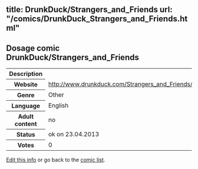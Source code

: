title: DrunkDuck/Strangers_and_Friends
url: "/comics/DrunkDuck_Strangers_and_Friends.html"
---
Dosage comic DrunkDuck/Strangers_and_Friends
-----------------------------------------

<table class="comicinfo">
<tr>
<th>Description</th><td></td>
</tr>
<tr>
<th>Website</th><td><a href="http://www.drunkduck.com/Strangers_and_Friends/">http://www.drunkduck.com/Strangers_and_Friends/</a></td>
</tr>
<tr>
<th>Genre</th><td>Other</td>
</tr>
<tr>
<th>Language</th><td>English</td>
</tr>
<tr>
<th>Adult content</th><td>no</td>
</tr>
<tr>
<th>Status</th><td>ok on 23.04.2013</td>
</tr>
<tr>
<th>Votes</th><td>0</div></td>
</tr>
</table>

[Edit this info](/comics/DrunkDuck_Strangers_and_Friends_edit.html) or go back to the [comic list](../comic-index.html).
